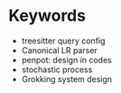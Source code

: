 # Keywords

- treesitter query config
- Canonical LR parser
- penpot: design in codes
- stochastic process
- Grokking system design
